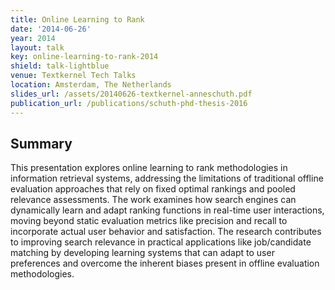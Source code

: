 ```yaml
---
title: Online Learning to Rank
date: '2014-06-26'
year: 2014
layout: talk
key: online-learning-to-rank-2014
shield: talk-lightblue
venue: Textkernel Tech Talks
location: Amsterdam, The Netherlands
slides_url: /assets/20140626-textkernel-anneschuth.pdf
publication_url: /publications/schuth-phd-thesis-2016
---
```


## Summary

This presentation explores online learning to rank methodologies in information retrieval systems, addressing the limitations of traditional offline evaluation approaches that rely on fixed optimal rankings and pooled relevance assessments. The work examines how search engines can dynamically learn and adapt ranking functions in real-time user interactions, moving beyond static evaluation metrics like precision and recall to incorporate actual user behavior and satisfaction. The research contributes to improving search relevance in practical applications like job/candidate matching by developing learning systems that can adapt to user preferences and overcome the inherent biases present in offline evaluation methodologies.
